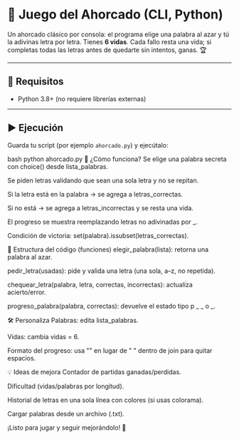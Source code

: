# 🎯 Juego del Ahorcado (CLI, Python)

Un ahorcado clásico por consola: el programa elige una palabra al azar y tú la adivinas letra por letra. Tienes **6 vidas**. Cada fallo resta una vida; si completas todas las letras antes de quedarte sin intentos, ganas. 🏆

---

## 🚀 Requisitos
- Python 3.8+ (no requiere librerías externas)

---

## ▶️ Ejecución
Guarda tu script (por ejemplo `ahorcado.py`) y ejecútalo:

bash
python ahorcado.py
🧠 ¿Cómo funciona?
Se elige una palabra secreta con choice() desde lista_palabras.

Se piden letras validando que sean una sola letra y no se repitan.

Si la letra está en la palabra → se agrega a letras_correctas.

Si no está → se agrega a letras_incorrectas y se resta una vida.

El progreso se muestra reemplazando letras no adivinadas por _.

Condición de victoria: set(palabra).issubset(letras_correctas).

🧩 Estructura del código (funciones)
elegir_palabra(lista): retorna una palabra al azar.

pedir_letra(usadas): pide y valida una letra (una sola, a–z, no repetida).

chequear_letra(palabra, letra, correctas, incorrectas): actualiza acierto/error.

progreso_palabra(palabra, correctas): devuelve el estado tipo p _ _ o _.


🛠️ Personaliza
Palabras: edita lista_palabras.

Vidas: cambia vidas = 6.

Formato del progreso: usa "" en lugar de " " dentro de join para quitar espacios.

💡 Ideas de mejora
Contador de partidas ganadas/perdidas.

Dificultad (vidas/palabras por longitud).

Historial de letras en una sola línea con colores (si usas colorama).

Cargar palabras desde un archivo (.txt).

¡Listo para jugar y seguir mejorándolo! 🎉
